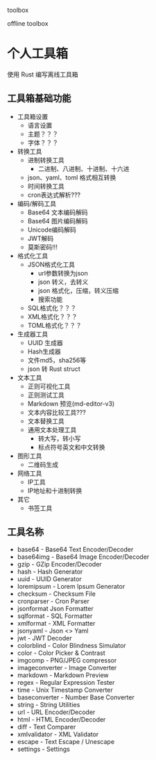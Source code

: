 toolbox

offline toolbox



# 个人工具箱

使用 Rust 编写离线工具箱

## 工具箱基础功能

- 工具箱设置
  - 语言设置
  - 主题？？？
  - 字体？？？
- 转换工具
  - 进制转换工具
    - 二进制、八进制、十进制、十六进
  - json、yaml、toml 格式相互转换
  - 时间转换工具
  - cron表达式解析???
- 编码/解码工具
  - Base64  文本编码解码
  - Base64 图片编码解码
  - Unicode编码解码
  - JWT解码
  - 莫斯密码!!!
- 格式化工具
  - JSON格式化工具
    - url参数转换为json
    - json 转义，去转义
    - json 格式化，压缩，转义压缩
    - 搜索功能
  - SQL格式化？？？
  - XML格式化？？？
  - TOML格式化？？？
- 生成器工具
  - UUID 生成器
  - Hash生成器
  - 文件md5，sha256等
  - json 转 Rust struct
- 文本工具
  - 正则可视化工具
  - 正则测试工具
  - Markdown 预览(md-editor-v3)
  - 文本内容比较工具???
  - 文本替换工具
  - 通用文本处理工具
    - 转大写，转小写
    - 标点符号英文和中文转换
- 图形工具
  - 二维码生成
- 网络工具
  - IP工具
  - IP地址和十进制转换
- 其它
  - 书签工具


## 工具名称

- base64 - Base64 Text Encoder/Decoder
- base64img - Base64 Image Encoder/Decoder
- gzip - GZip Encoder/Decoder
- hash - Hash Generator
- uuid - UUID Generator
- loremipsum - Lorem Ipsum Generator
- checksum - Checksum File
- cronparser - Cron Parser
- jsonformat Json Formatter
- sqlformat - SQL Formatter
- xmlformat - XML Formatter
- jsonyaml - Json <> Yaml
- jwt - JWT Decoder
- colorblind - Color Blindness Simulator
- color - Color Picker & Contrast
- imgcomp - PNG/JPEG compressor
- imageconverter - Image Converter
- markdown - Markdown Preview
- regex - Regular Expression Tester
- time - Unix Timestamp Converter
- baseconverter - Number Base Converter
- string - String Utilities
- url - URL Encoder/Decoder
- html - HTML Encoder/Decoder
- diff - Text Comparer
- xmlvalidator - XML Validator
- escape - Text Escape / Unescape
- settings - Settings

